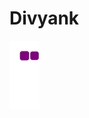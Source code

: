 # Divyank

![snake gif](https://github.com/divyankm/divyankm/blob/output/github-contribution-grid-snake.gif)
